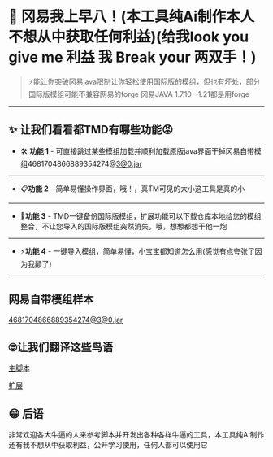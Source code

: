 # 🚀 冈易我上早八！(本工具纯Ai制作本人不想从中获取任何利益)(给我look you give me 利益 我 Break your 两双手！)
  
> ⚡能让你突破冈易java限制让你轻松使用国际版的模组，但也有坏处，部分国际版模组可能不兼容网易的forge
冈易JAVA 1.7.10--1.21都是用forge

---

## ✨ 让我们看看都TMD有哪些功能😡

- 🛠 **功能 1** - 可直接跳过某些模组加载并顺利加载原版java界面干掉冈易自带模组4681704866889354274@3@0.jar
- --------------------------------------
- 📋**功能 2** - 简单易懂操作界面，哦！，真TM可见的大小这工具是真的小
- --------------------------------------
- 📁**功能 3** - TMD一键备份国际版模组，扩展功能可以下载仓库本地给您的模组整合，不让您导入的国际版模组突然消失，哦，想想都想干他一炮
- --------------------------------------
- ⚡**功能 4** - 一键导入模组，简单易懂，小宝宝都知道怎么用(感觉有点夸张了因为我颠了)
----------------------------------------
## 网易自带模组样本 ##
[4681704866889354274@3@0.jar](4681704866889354274@3@0.jar)
  
## 🤓让我们翻译这些鸟语

[主脚本](1.png)

[扩展](2.png)

## 😁 后语  

非常欢迎各大牛逼的人来参考脚本并开发出各种各样牛逼的工具，本工具纯AI制作还有我不想从中获取利益，公开学习使用，任何人都可以使用它

